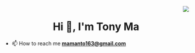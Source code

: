 <img align="right" src="https://visitor-badge.laobi.icu/badge?page_id=tonyma163.tonyma163" />

<h1 align="center">Hi 👋, I'm Tony Ma</h1>

- 📫 How to reach me **mamanto163@gmail.com**
